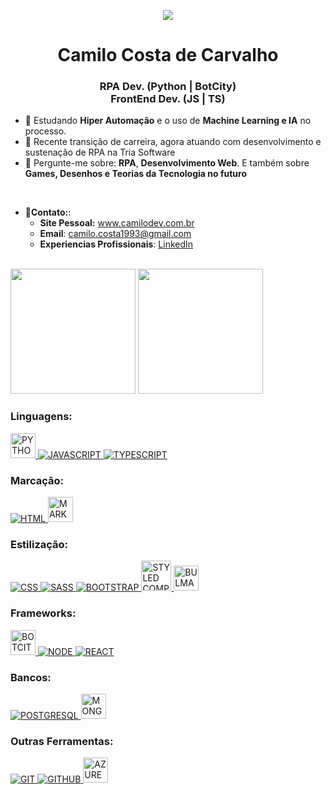<p align="center">
 <a href=" ">
  <img src="https://github.com/CamiloCCarvalho/developer/blob/main/img/octocatpersonal.png">
 </a>
</p>

<h1 align="center">Camilo Costa de Carvalho</h1>
<h3 align="center"> RPA Dev. (Python | BotCity) <br/> FrontEnd Dev. (JS | TS) </h3>

- :seedling:	Estudando **Hiper Automação** e o uso de **Machine Learning e IA** no processo.
- :handshake: Recente transição de carreira, agora atuando com desenvolvimento e sustenação de RPA na Tria Software
- :speech_balloon: Pergunte-me sobre: **RPA**, **Desenvolvimento Web**. E também sobre **Games, Desenhos e Teorias da Tecnologia no futuro**
<br/>

- :email:**Contato:**:
  - **Site Pessoal:** www.camilodev.com.br
  - **Email**: camilo.costa1993@gmail.com
  - **Experiencias Profissionais**: <a href="https://www.linkedin.com/in/camilocostac/">LinkedIn</a>

</br>


<img height="200" src="https://github-readme-stats.vercel.app/api?username=camiloccarvalho&show_icons=true&theme=dark&include_all_commits=true&count_private=true"/>

<img height="200" src="https://github-readme-stats.vercel.app/api/top-langs/?username=camiloccarvalho&layout=compact&langs_count=16&theme=dark"/>
</div>

### Linguagens:
<a href="https://www.python.com/">
 <img alt="PYTHON" width="40" height="40" src="https://img.icons8.com/color/48/python--v1.png" alt="python--v1"/>
</a>
<a href="https://www.javascript.com/">
 <img alt="JAVASCRIPT" widht="48px" heigth="48px" src="https://img.icons8.com/color/48/000000/javascript--v1.png"> 
</a>
<a href="https://www.typescriptlang.org/">
 <img alt="TYPESCRIPT" src="https://img.icons8.com/fluency/48/null/typescript--v1.png"/>
</a>
<br/>

### Marcação:
<a href="https://www.w3schools.com/html/">
 <img alt="HTML" src="https://img.icons8.com/fluency/48/000000/html-5.png"> 
</a>
<a href="https://www.markdownguide.org/">
 <img alt="MARKDOWN" width="40" height="40" src="https://img.icons8.com/ios-filled/50/markdown.png" alt="markdown"/>
</a>
<br/>

### Estilização:
<a href="https://www.w3schools.com/css/">
 <img alt="CSS" widht="48px" heigth="48px" src="https://img.icons8.com/fluency/48/000000/css3.png"> 
</a>
<a href="https://sass-lang.com/">
 <img alt="SASS" widht="48px" heigth="48px" src="https://img.icons8.com/color/48/000000/sass.png"> 
</a>
<a href="https://getbootstrap.com/">
 <img alt="BOOTSTRAP" widht="48px" heigth="48px" src="https://img.icons8.com/color/48/000000/bootstrap.png"> 
</a>
<a href="https://styled-components.com/">
 <img alt="STYLED COMPONENTS" width="48" height="48" src="https://img.icons8.com/color/48/styled-components.png" alt="styled-components"/>
</a>
<a href="https://bulma.io/">
 <img alt="BULMA" height="40" src="https://github.com/CamiloCCarvalho/my-landing-page/blob/master/public/bulma-icon.png"> 
</a>
<br/>

### Frameworks:
<a href="https://pt-br.botcity.dev/">
 <img alt="BOTCITY" width="40px" heigth="40px" src="https://documentation.botcity.dev/assets/logo.png"> 
</a>
<a href="https://nodejs.org/pt-br/">
 <img alt="NODE" widht="48px" heigth="48px" src="https://img.icons8.com/fluency/48/000000/node-js.png"> 
</a>
<a href="https://reactjs.org/">
 <img alt="REACT" src="https://user-images.githubusercontent.com/106208340/199318462-58be3b04-8c48-488f-b8c3-384afc04bfdc.png"> 
</a>
<br/>

### Bancos:
<a href="https://www.postgresql.org/">
 <img alt="POSTGRESQL" src="https://img.icons8.com/color/48/null/postgreesql.png"> 
</a>
<a href="https://www.mongodb.com/">
<img alt="MONGODB" height="40" src="https://img.icons8.com/external-tal-revivo-shadow-tal-revivo/48/null/external-mongodb-a-cross-platform-document-oriented-database-program-logo-shadow-tal-revivo.png"/>
</a>
<br/>

### Outras Ferramentas:
<a href="https://git-scm.com/">
 <img alt="GIT" src="https://img.icons8.com/color/48/000000/git.png"> 
</a>
<a href="https://github.com/">
 <img alt="GITHUB" src="https://img.icons8.com/color/48/000000/github--v1.png"> 
</a>
<a href="https://azure.microsoft.com/pt-br/products/devops">
 <img alt="AZURE DEVOPS" width="40" height="40" src="https://img.icons8.com/external-tal-revivo-color-tal-revivo/48/external-development-experience-through-the-native-integrations-of-azure-with-visual-studio-logo-color-tal-revivo.png" alt="external-development-experience-through-the-native-integrations-of-azure-with-visual-studio-logo-color-tal-revivo"/>
</a>




 
 
</br>
</br>

<!---
CamiloCCarvalho/CamiloCCarvalho is a ✨ special ✨ repository because its `README.md` (this file) appears on your GitHub profile.
You can click the Preview link to take a look at your changes.
--->
